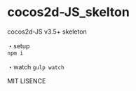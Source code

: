 # cocos2d-JS_skelton
cocos2d-JS v3.5+ skeleton

・setup   
```npm i```

・watch
```gulp watch```

 
MIT LISENCE
